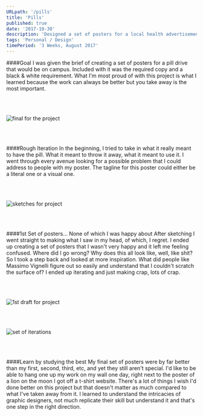 ```yaml
---
URLpath: '/pills'
title: 'Pills'
published: true
date: '2017-10-30'
description: 'Designed a set of posters for a local health advertisement'
tags: 'Personal / Design'
timePeriod: '3 Weeks, August 2017'
---
```


####Goal
I was given the brief of creating a set of posters for a pill drive that would be on campus. Included with it was the required copy and a black & white requirement. What I'm most proud of with this project is what I learned because the work can always be better but you take away is the most important.

<br/>
<br/>

![final for the project](https://www.jacobdfrank.com/images/pills/final.png)

<br/>
<br/>


####Rough Iteration
In the beginning, I tried to take in what it really meant to have the pill. What it meant to throw it away, what it meant to use it. I went through every avenue looking for a possible problem that I could address to people with my poster. The tagline for this poster could either be a literal one or a visual one.

<br/>
<br/>

![sketches for project](https://www.jacobdfrank.com/images/pills/GroupSketches.png)

<br/>
<br/>


####1st Set of posters... None of which I was happy about
After sketching I went straight to making what I saw in my head, of which, I regret. I ended up creating a set of posters that I wasn't very happy and it left me feeling confused. Where did I go wrong? Why does this all look like, well, like shit? So I took a step back and looked at more inspiration. What did people like Massimo Vignelli figure out so easily and understand that I couldn't scratch the surface of? I ended up iterating and just making crap, lots of crap.

<br/>
<br/>

![1st draft for project](https://www.jacobdfrank.com/images/pills/1stRound.png)

<br/>
<br/>


![set of iterations](https://www.jacobdfrank.com/images/pills/horiz.png)

<br/>
<br/>


####Learn by studying the best
My final set of posters were by far better than my first, second, third, etc, and yet they still aren't special. I'd like to be able to hang one up my work on my wall one day, right next to the poster of a lion on the moon I got off a t-shirt website. There's a lot of things I wish I'd done better on this project but that doesn't  matter as much compared to what I've taken away from it. I learned to understand the intricacies of graphic designers, not much replicate their skill but understand it and that's one step in the right direction.
